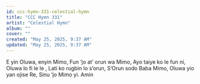 ```yaml
---
id: ccc-hymn-331-celestial-hymn
title: "CCC Hymn 331"
artist: "Celestial Hymn"
album: ""
cover: ""
created: "May 25, 2025, 9:37 AM"
updated: "May 25, 2025, 9:37 AM"
---
```


E yin Oluwa, enyin Mimo,
Fun ‘jo at’ orun wa Mimo,
Ayo taiye ko le fun ni,
Oluwa lo fi le le ,
Lati ko rugbin lo s’orun,
S’Orun sodo Baba Mimo,
Oluwa yio yan ojise Re,
Sinu ‘jo Mimo yi. Amin